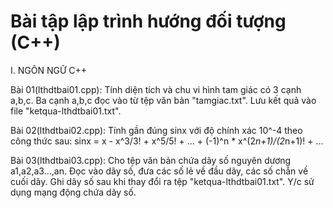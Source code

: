 # Bài tập lập trình hướng đối tượng (C++)

I. NGÔN NGỮ C++

Bài 01(lthdtbai01.cpp): Tính diện tích và chu vi hình tam giác có 3 cạnh a,b,c. Ba cạnh a,b,c đọc vào
từ tệp văn bản "tamgiac.txt". Lưu kết quả vào file "ketqua-lthdtbai01.txt".

Bài 02(lthdtbai02.cpp): Tính gần đúng sinx với độ chính xác 10^-4 theo công thức sau:
sinx = x - x^3/3! + x^5/5! + ... + (-1)^n * x^(2*n+1)/(2*n+1)! + ...

Bài 03(lthdtbai03.cpp): Cho tệp văn bản chứa dãy số nguyên dương a1,a2,a3...,an.
Đọc vào dãy số, đưa các số lẻ về đầu dãy, các số chẵn về cuối dãy.
Ghi dãy số sau khi thay đổi ra tệp "ketqua-lthdtbai01.txt". Y/c sử dụng mạng động chứa dãy số.
